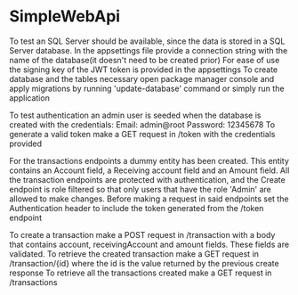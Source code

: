 # SimpleWebApi

To test an SQL Server should be available, since the data is stored in a SQL Server database.
In the appsettings file provide a connection string with the name of the database(it doesn't need to be created prior)
For ease of use the signing key of the JWT token is provided in the appsettings
To create database and the tables necessary open package manager console and apply migrations by running 'update-database' command or simply run the application

To test authentication an admin user is seeded when the database is created with the credentials:
Email: admin@root
Password: 12345678
To generate a valid token make a GET request in /token with the credentials provided

For the transactions endpoints a dummy entity has been created. This entity contains an Account field, a Receiving account field and an Amount field.
All the transaction endpoints are protected with authentication, and the Create endpoint is role filtered so that only users that have the role 'Admin' are allowed to make changes.
Before making a request in said endpoints set the Authentication header to include the token generated from the /token endpoint

To create a transaction make a POST request in /transaction with a body that contains account, receivingAccount and amount fields. These fields are validated.
To retrieve the created transaction make a GET request in /transaction/{id} where the id is the value returned by the previous create response
To retrieve all the transactions created make a GET request in /transactions
